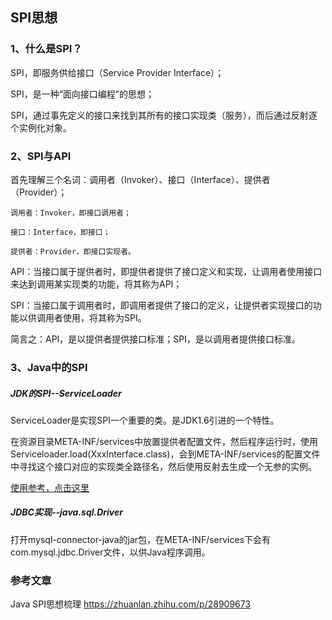 ## SPI思想

### 1、什么是SPI？

SPI，即服务供给接口（Service Provider Interface）；

SPI，是一种“面向接口编程”的思想；

SPI，通过事先定义的接口来找到其所有的接口实现类（服务），而后通过反射逐个实例化对象。



### 2、SPI与API

首先理解三个名词：调用者（Invoker）、接口（Interface）、提供者（Provider）；

```
调用者：Invoker，即接口调用者；

接口：Interface，即接口；

提供者：Provider，即接口实现者。
```

API：当接口属于提供者时，即提供者提供了接口定义和实现，让调用者使用接口来达到调用某实现类的功能，将其称为API；

SPI：当接口属于调用者时，即调用者提供了接口的定义，让提供者实现接口的功能以供调用者使用，将其称为SPI。

简言之：API，是以提供者提供接口标准；SPI，是以调用者提供接口标准。



### 3、Java中的SPI

##### JDK的SPI--ServiceLoader

ServiceLoader是实现SPI一个重要的类。是JDK1.6引进的一个特性。

在资源目录META-INF/services中放置提供者配置文件，然后程序运行时，使用Serviceloader.load(XxxInterface.class)，会到META-INF/services的配置文件中寻找这个接口对应的实现类全路径名，然后使用反射去生成一个无参的实例。

[使用参考，点击这里](https://www.jianshu.com/p/7601ba434ff4)

##### JDBC实现--java.sql.Driver

打开mysql-connector-java的jar包，在META-INF/services下会有com.mysql.jdbc.Driver文件，以供Java程序调用。





### 参考文章

Java SPI思想梳理 https://zhuanlan.zhihu.com/p/28909673



